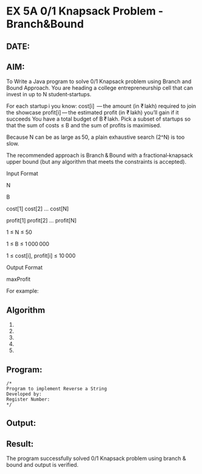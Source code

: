 
# EX 5A 0/1 Knapsack Problem - Branch&Bound 
## DATE:
## AIM:
To Write a Java program to solve 0/1 Knapsack problem using Branch and Bound Approach.
You are heading a college entrepreneurship cell that can invest in up to N student‑startups.

For each startup i you know: cost[i]  — the amount (in ₹ lakh) required to join the showcase profit[i] — the estimated profit (in ₹ lakh) you’ll gain if it succeeds You have a total budget of B ₹ lakh. Pick a subset of startups so that the sum of costs ≤ B and the sum of profits is maximised.

Because N can be as large as 50, a plain exhaustive search (2^N) is too slow.

The recommended approach is Branch & Bound with a fractional‑knapsack upper bound (but any algorithm that meets the constraints is accepted). 

Input Format

N

B

cost[1] cost[2] … cost[N]

profit[1] profit[2] … profit[N]

1 ≤ N ≤ 50

1 ≤ B ≤ 1 000 000

1 ≤ cost[i], profit[i] ≤ 10 000 

Output Format

maxProfit

For example:




## Algorithm
1. 
2. 
3. 
4.  
5.   

## Program:
```
/*
Program to implement Reverse a String
Developed by: 
Register Number:  
*/
```

## Output:



## Result:
The program successfully solved 0/1 Knapsack problem using branch & bound and output is verified. 
